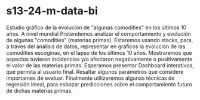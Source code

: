 # s13-24-m-data-bi
Estudio gráfico de la evolución de "algunas comodities" en los últimos 10 años. A nivel mundial
Pretendemos analizar el comportamiento y evolución de algunas "comodities" (materias primas). Estaremos usando stacks, para, a tráves del análisis de datos, representar en gráficos la evolución de las comodities escoginas, en el lapso de los últimos 10 años. Mostraremos que aspectos tuvieron incidencias y/o afectaron negativamente o positivamente el valor de las materias primas. Esperamos presentar Dashboard interativos, que permita al usuario final. Resaltar algunos parámetros que considere importantes de evaluar. Finalmente utilizaremos algunas técnicas de regresión líneal, para esbozar predicciones sobre el comportamiento futuro de dichas materias primas.
